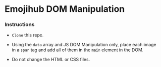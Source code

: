 # Emojihub DOM Manipulation

### Instructions

- `Clone` this repo.

- Using the `data` array and JS DOM Manipulation only, place each image in a `span` tag and add all of them in the `main` element in the DOM.

- Do not change the HTML or CSS files.
